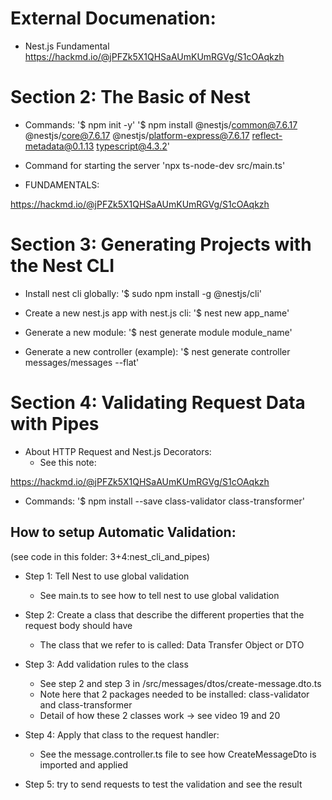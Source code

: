 # External Documenation:

- Nest.js Fundamental
  https://hackmd.io/@jPFZk5X1QHSaAUmKUmRGVg/S1cOAqkzh

# Section 2: The Basic of Nest

- Commands:
  '$ npm init -y'
  '$ npm install @nestjs/common@7.6.17 @nestjs/core@7.6.17 @nestjs/platform-express@7.6.17 reflect-metadata@0.1.13 typescript@4.3.2'

- Command for starting the server
  'npx ts-node-dev src/main.ts'

- FUNDAMENTALS:

https://hackmd.io/@jPFZk5X1QHSaAUmKUmRGVg/S1cOAqkzh

# Section 3: Generating Projects with the Nest CLI

- Install nest cli globally:
  '$ sudo npm install -g @nestjs/cli'

- Create a new nest.js app with nest.js cli:
  '$ nest new app_name'

- Generate a new module:
  '$ nest generate module module_name'

- Generate a new controller (example):
  '$ nest generate controller messages/messages --flat'

# Section 4: Validating Request Data with Pipes

- About HTTP Request and Nest.js Decorators:
  - See this note:

https://hackmd.io/@jPFZk5X1QHSaAUmKUmRGVg/S1cOAqkzh

- Commands:
  '$ npm install --save class-validator class-transformer'

## How to setup Automatic Validation:

(see code in this folder: 3+4:nest_cli_and_pipes)

- Step 1: Tell Nest to use global validation

  - See main.ts to see how to tell nest to use global validation

- Step 2: Create a class that describe the different properties that the request body should have

  - The class that we refer to is called: Data Transfer Object or DTO

- Step 3: Add validation rules to the class

  - See step 2 and step 3 in /src/messages/dtos/create-message.dto.ts
  - Note here that 2 packages needed to be installed: class-validator and class-transformer
  - Detail of how these 2 classes work -> see video 19 and 20

- Step 4: Apply that class to the request handler:

  - See the message.controller.ts file to see how CreateMessageDto is imported and applied

- Step 5: try to send requests to test the validation and see the result

